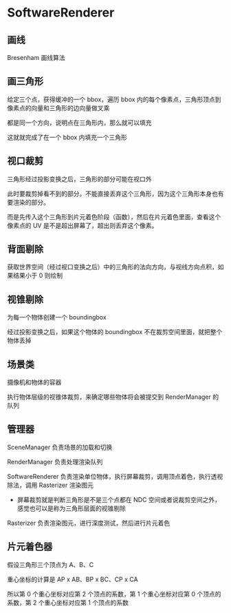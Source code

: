 # SoftwareRenderer

## 画线

Bresenham 画线算法

## 画三角形

给定三个点，获得缓冲的一个 bbox，遍历 bbox 内的每个像素点，三角形顶点到像素点的向量和三角形的边向量做叉乘

都是同一个方向，说明点在三角形内，那么就可以填充

这就就完成了在一个 bbox 内填充一个三角形

## 视口裁剪

三角形经过投影变换之后，三角形的部分可能在视口外

此时要裁剪掉看不到的部分。不能直接丢弃这个三角形，因为这个三角形本身也有要渲染的部分。

而是先传入这个三角形到片元着色阶段（函数），然后在片元着色里面，查看这个像素点的 UV 是不是超出屏幕了，超出则丢弃这个像素。

## 背面剔除

获取世界空间（经过视口变换之后）中的三角形的法向方向，与视线方向点积，如果结果小于 0 则绘制

## 视锥剔除

为每一个物体创建一个 boundingbox

经过投影变换之后，如果这个物体的 boundingbox 不在裁剪空间里面，就把整个物体丢掉

## 场景类

摄像机和物体的容器

执行物体层级的视锥体裁剪，来确定哪些物体将会被提交到 RenderManager 的队列

## 管理器

SceneManager 负责场景的加载和切换

RenderManager 负责处理渲染队列

SoftwareRenderer 负责渲染单位物体，执行屏幕裁剪，调用顶点着色，执行透视除法，调用 Rasterizer 渲染图元

+ 屏幕裁剪就是判断三角形是不是三个点都在 NDC 空间或者说裁剪空间之外，感觉也可以是称为三角形层面的视锥剔除

Rasterizer 负责渲染图元，进行深度测试，然后进行片元着色

## 片元着色器

假设三角形三个顶点为 A、B、C

重心坐标的计算是 AP x AB、BP x BC、CP x CA

所以第 0 个重心坐标对应第 2 个顶点的系数，第 1 个重心坐标对应第 0 个顶点的系数，第 2 个重心坐标对应第 1 个顶点的系数 